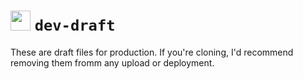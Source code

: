 # <img src="https://raw.githubusercontent.com/douth-c/neptune-web/ff4e6ef65737422db28c0a5bf9f7d8a297d228bb/assets/logo/neptune.png" width="32" height="32"> `dev-draft`

These are draft files for production. If you're cloning, I'd recommend removing them fromm any upload or deployment.